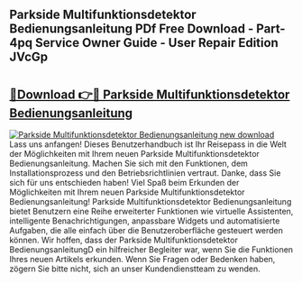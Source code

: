 ## Parkside Multifunktionsdetektor Bedienungsanleitung PDf Free Download - Part-4pq Service Owner Guide - User Repair Edition JVcGp

# <h2><a href="http://df5slco.blite.top/?on=Parkside+Multifunktionsdetektor+Bedienungsanleitung">🔗Download 👉🔴 Parkside Multifunktionsdetektor Bedienungsanleitung</a></h2>

[![Parkside Multifunktionsdetektor Bedienungsanleitung new download](https://i.imgur.com/lujVjoI.png)](http://df5slco.blite.top/?on=Parkside+Multifunktionsdetektor+Bedienungsanleitung)
Lass uns anfangen! Dieses Benutzerhandbuch ist Ihr Reisepass in die Welt der Möglichkeiten mit Ihrem neuen Parkside Multifunktionsdetektor Bedienungsanleitung. Machen Sie sich mit den Funktionen, dem Installationsprozess und den Betriebsrichtlinien vertraut. Danke, dass Sie sich für uns entschieden haben! Viel Spaß beim Erkunden der Möglichkeiten mit Ihrem neuen Parkside Multifunktionsdetektor Bedienungsanleitung! Parkside Multifunktionsdetektor Bedienungsanleitung bietet Benutzern eine Reihe erweiterter Funktionen wie virtuelle Assistenten, intelligente Benachrichtigungen, anpassbare Widgets und automatisierte Aufgaben, die alle einfach über die Benutzeroberfläche gesteuert werden können. Wir hoffen, dass der Parkside Multifunktionsdetektor BedienungsanleitungD ein hilfreicher Begleiter war, wenn Sie die Funktionen Ihres neuen Artikels erkunden. Wenn Sie Fragen oder Bedenken haben, zögern Sie bitte nicht, sich an unser Kundendienstteam zu wenden.
